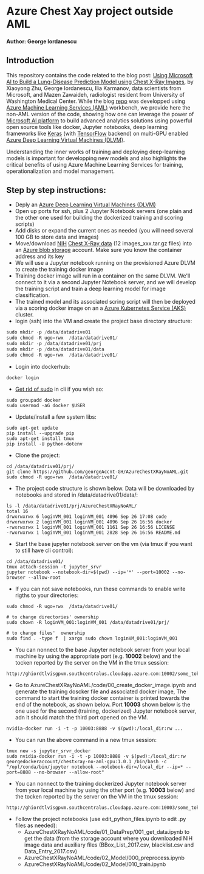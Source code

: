  
# Azure Chest Xay project outside AML
  
#### Author: George Iordanescu

## Introduction 
This repository contains the code related to the blog post: [Using Microsoft AI to Build a Lung-Disease Prediction Model using Chest X-Ray Images](https://blogs.technet.microsoft.com/machinelearning/2018/03/07/using-microsoft-ai-to-build-a-lung-disease-prediction-model-using-chest-x-ray-images/), by Xiaoyong Zhu, George Iordanescu, Ilia Karmanov, data scientists from Microsoft, and Mazen Zawaideh, radiologist resident from University of Washington Medical Center. While the blog [repo](https://github.com/Azure/AzureChestXRay) was developped using [Azure Machine Learning Services (AML)](https://azure.microsoft.com/en-us/services/machine-learning-services/) workbench, we provide here the non-AML version of the code, showing how one can leverage the power of [Microsoft AI platform](https://www.microsoft.com/en-us/ai/ai-platform) to build advanced analytics solutions using  powerful open source tools like docker, Jupyter notebooks, deep learning frameworks like [Keras](https://keras.io/) (with [TensorFlow](https://www.tensorflow.org/) backend) on multi-GPU enabled [Azure Deep Learning Virtual Machines (DLVM)](http://aka.ms/dlvm).  
  
Understanding the inner works of training and deploying deep-learning models is important for developping new models and also highlights the critical benefits of using Azure Machine Learning Services for  training, operationalization and model management.  


## Step by step instructions:
 * Deply an [Azure Deep Learning Virtual Machines (DLVM)](http://aka.ms/dlvm)
 * Open up ports for ssh, plus 2 Jupyter Notebook servers (one plain and the other one used for building the dockerized training and scoring scripts)
 * Add disks or expand the current ones as needed (you will need several 100 GB to store data and images)
 * Move/download [NIH](https://www.nih.gov/news-events/news-releases/nih-clinical-center-provides-one-largest-publicly-available-chest-x-ray-datasets-scientific-community) [Chest X-Ray data](https://nihcc.app.box.com/v/ChestXray-NIHCC) (12 images_xxx.tar.gz files) into an [Azure blob storage](https://azure.microsoft.com/en-us/services/storage/blobs/) account. Make sure you know the container address and its key
 * We will use a Jupyter notebook running on the provisioned Azure DLVM to create the training docker image
 * Training docker image will run in a container on the same DLVM. We'll connect to it via a second Jupyter Notebook server, and we will develop the training script and train a deep learning model for image classification.
 * The trained model and its associated scring script will then be deployed via a scoring docker image on an a [Azure Kubernetes Service (AKS)](https://azure.microsoft.com/en-us/services/kubernetes-service/) cluster. 
* login (ssh) into the VM and create the project base directory structure:
```python
sudo mkdir -p /data/datadrive01
sudo chmod -R ugo=rwx  /data/datadrive01/
sudo mkdir -p /data/datadrive01/prj
sudo mkdir -p /data/datadrive01/data
sudo chmod -R ugo=rwx  /data/datadrive01/
```
* Login into dockerhub:
```
docker login
```
* [Get rid of sudo](https://docs.docker.com/install/linux/linux-postinstall/#manage-docker-as-a-non-root-user) in cli if you wish so:
```
sudo groupadd docker
sudo usermod -aG docker $USER
```
* Update/install a few system libs:
```
sudo apt-get update
pip install --upgrade pip
sudo apt-get install tmux
pip install -U python-dotenv
```
* Clone the project:
```
cd /data/datadrive01/prj/
git clone https://github.com/georgeAccnt-GH/AzureChestXRayNoAML.git
sudo chmod -R ugo=rwx  /data/datadrive01/
```
* The project code structure is shown below. Data will be downloaded by notebooks and stored in /data/datadrive01/data/:
```
ls -l /data/datadrive01/prj/AzureChestXRayNoAML/
total 16
drwxrwxrwx 6 loginVM_001 loginVM_001 4096 Sep 26 17:08 code
drwxrwxrwx 2 loginVM_001 loginVM_001 4096 Sep 26 16:56 docker
-rwxrwxrwx 1 loginVM_001 loginVM_001 1161 Sep 26 16:56 LICENSE
-rwxrwxrwx 1 loginVM_001 loginVM_001 2828 Sep 26 16:56 README.md
```
* Start the base jupyter notebook server on the vm (via tmux if you want to still have cli control):
```
cd /data/datadrive01/
tmux attach-session -t jupyter_srvr
jupyter notebook --notebook-dir=$(pwd) --ip='*' --port=10002 --no-browser --allow-root
```
* If you can not save notebooks, run these commands to enable write rigths to your directories:
```
sudo chmod -R ugo=rwx  /data/datadrive01/

# to change directories' ownership
sudo chown -R loginVM_001:loginVM_001 /data/datadrive01/prj/

# to change files'  ownership
sudo find . -type f  | xargs sudo chown loginVM_001:loginVM_001

```
* You can nonnect to the base Jupyter notebook server from your local machine by using the appropriate port (e.g. __10002__ below) and the tocken reported by the server on the VM in the tmux session:
```
http://ghiordtlvisgpvm.southcentralus.cloudapp.azure.com:10002/some_token
```


* Go to AzureChestXRayNoAML/code/00_create_docker_image.ipynb and generate the training doscker file and associated docker image, The command to start the training docker container is printed towards the end of the notebook, as shown below. Port __10003__  shown below is the one used for the second (training, dockerized) Jupyter notebook server, adn it should match the third port opened on the VM.
```
nvidia-docker run -i -t -p 10003:8888 -v $(pwd):/local_dir:rw ...
```
* You can run the above command in a new tmux session:
```
tmux new -s jupyter_srvr_docker
sudo nvidia-docker run -i -t -p 10003:8888 -v $(pwd):/local_dir:rw georgedockeraccount/chestxray-no-aml-gpu:1.0.1 /bin/bash -c "/opt/conda/bin/jupyter notebook --notebook-dir=/local_dir --ip=* --port=8888 --no-browser --allow-root"
```
* You can nonnect to the training dockerized Jupyter notebook server from your local machine by using the other port (e.g. __10003__ below) and the tocken reported by the server on the VM in the tmux session:
```
http://ghiordtlvisgpvm.southcentralus.cloudapp.azure.com:10003/some_token
```
* Follow the project notebooks (use edit_python_files.ipynb to edit .py files as needed):
  - AzureChestXRayNoAML/code/01_DataPrep/001_get_data.ipynb to get the data (from the storage account where you downloaded NIH image data and auxiliary files (BBox_List_2017.csv, blacklist.csv and Data_Entry_2017.csv)
  - AzureChestXRayNoAML/code/02_Model/000_preprocess.ipynb
  - AzureChestXRayNoAML/code/02_Model/010_train.ipynb
  
